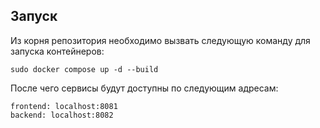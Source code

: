## Запуск

Из корня репозитория необходимо вызвать следующую команду для запуска контейнеров:

```
sudo docker compose up -d --build
```

После чего сервисы будут доступны по следующим адресам:

```
frontend: localhost:8081
backend: localhost:8082
```

